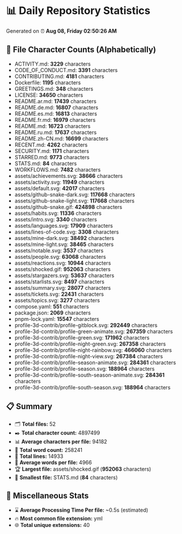 # 📊 Daily Repository Statistics
Generated on ⏰ **Aug 08, Friday 02:50:26 AM**

## 📂 File Character Counts (Alphabetically)
- ACTIVITY.md: **3229** characters
- CODE_OF_CONDUCT.md: **3391** characters
- CONTRIBUTING.md: **4181** characters
- Dockerfile: **1195** characters
- GREETINGS.md: **348** characters
- LICENSE: **34650** characters
- README.ar.md: **17439** characters
- README.de.md: **16807** characters
- README.es.md: **16813** characters
- README.fr.md: **16979** characters
- README.md: **16723** characters
- README.ru.md: **17637** characters
- README.zh-CN.md: **16699** characters
- RECENT.md: **4262** characters
- SECURITY.md: **1171** characters
- STARRED.md: **9773** characters
- STATS.md: **84** characters
- WORKFLOWS.md: **7482** characters
- assets/achievements.svg: **38666** characters
- assets/activity.svg: **11949** characters
- assets/default.svg: **42017** characters
- assets/github-snake-dark.svg: **117668** characters
- assets/github-snake-light.svg: **117668** characters
- assets/github-snake.gif: **424898** characters
- assets/habits.svg: **11336** characters
- assets/intro.svg: **3340** characters
- assets/languages.svg: **17909** characters
- assets/lines-of-code.svg: **3308** characters
- assets/mine-dark.svg: **38492** characters
- assets/mine-light.svg: **38465** characters
- assets/notable.svg: **3537** characters
- assets/people.svg: **63068** characters
- assets/reactions.svg: **10944** characters
- assets/shocked.gif: **952063** characters
- assets/stargazers.svg: **53637** characters
- assets/starlists.svg: **8497** characters
- assets/summary.svg: **28077** characters
- assets/tickets.svg: **22431** characters
- assets/topics.svg: **3277** characters
- compose.yaml: **551** characters
- package.json: **2069** characters
- pnpm-lock.yaml: **15547** characters
- profile-3d-contrib/profile-gitblock.svg: **292449** characters
- profile-3d-contrib/profile-green-animate.svg: **267359** characters
- profile-3d-contrib/profile-green.svg: **171962** characters
- profile-3d-contrib/profile-night-green.svg: **267358** characters
- profile-3d-contrib/profile-night-rainbow.svg: **466060** characters
- profile-3d-contrib/profile-night-view.svg: **267384** characters
- profile-3d-contrib/profile-season-animate.svg: **284361** characters
- profile-3d-contrib/profile-season.svg: **188964** characters
- profile-3d-contrib/profile-south-season-animate.svg: **284361** characters
- profile-3d-contrib/profile-south-season.svg: **188964** characters

## 📋 Summary
- 🗂️ **Total files:** 52
- ✒️ **Total character count:** 4897499
- 📊 **Average characters per file:** 94182
- 📝 **Total word count:** 258241
- 🧾 **Total lines:** 14933
- 📐 **Average words per file:** 4966
- 🏆 **Largest file:** assets/shocked.gif (**952063** characters)
- 🥉 **Smallest file:** STATS.md (**84** characters)

## 🌟 Miscellaneous Stats
- ⌛ **Average Processing Time Per file:** ~0.5s (estimated)
- 🔥 **Most common file extension:** yml
- 🌐 **Total unique extensions:** 40
